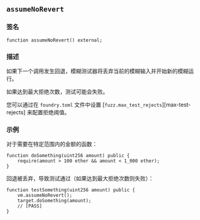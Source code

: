 ## `assumeNoRevert`

### 签名

```solidity
function assumeNoRevert() external;
```

### 描述

如果下一个调用发生回退，模糊测试器将丢弃当前的模糊输入并开始新的模糊运行。

如果达到最大拒绝次数，测试可能会失败。

您可以通过在 `foundry.toml` 文件中设置 [`fuzz.max_test_rejects`][max-test-rejects] 来配置拒绝阈值。

### 示例

对于需要在特定范围内的金额的函数：
```solidity
function doSomething(uint256 amount) public {
    require(amount > 100 ether && amount < 1_000 ether);
}
```
回退被丢弃，导致测试通过（如果达到最大拒绝次数则失败）：
```solidity
function testSomething(uint256 amount) public {
    vm.assumeNoRevert();
    target.doSomething(amount);
    // [PASS]
}
```